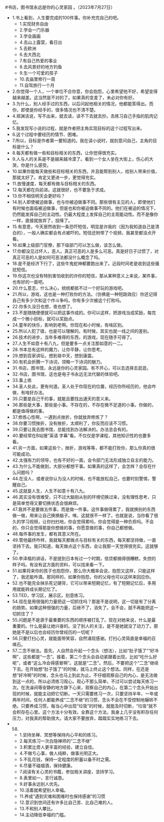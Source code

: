 #书店，图书馆永远是你的心灵家园 。（2023年7月27日） 

- 1.书上看到，人生要完成的100件事。你补充完自己的吧。
    - 1.实现财务自由
    - 2.学会一门乐器
    - 3.学会画画
    - 4.去山上露营，看日出
    - 5.去欧洲
    - 6.去大西北
    - 7.有自己热爱的事业
    - 8.去风景好的地方钓鱼
    - 9.生一个可爱的孩子
    - 10.去庙里修行一周
    - 11.自驾旅行一个月
- 2.你觉得一个人，一个单位不合你意，你会抱怨，心里希望他不好，希望变得越来越差。这当然是不对的了。如果真的变差了，未必对你有好。
- 3.为什么，别人经手过的东西，以后问起他相关的情况，他都能答得出。而你，即使是你经手的，很多情况也不清不楚。
- 4.郑渊洁说，写不出来，就去读，读不下去就去抄。去练习自己手指的肌肉记忆。
- 5.我发现写小说的过程，就是作者把主角实现目标的这个过程写出来。
- 6.这个过程中要经历的情节、困难。
- 7.所以，目标是作者第一要知道的。我在读小说时，就刻意问自己，主角的目标是什么？
- 8.每天都有做一些和目标相关的东西，让你觉得很充实。
- 9.人与人的关系是不是越来越冷漠了。看到一个女人坐在大街上，伤心的大哭，你是什么感受。
- 10.如果你能每天做些和目标相关的东西，并且能帮到别人，给别人带来价值，那就太好了。肯定又更进一步，更觉得充实。
- 11.放慢速度，每天都有做与目标相关的东西。
- 12.每天都在向前进。这就很好，也不要急于求成。
- 13.你不相信明天会更好吗？
- 14.别人即使被迫做事，也与你被迫做事不同。那些很有主见的人，即使他们有时候也面临被迫做事，但是也和你被迫做事不同的。他们在被迫的情况下，仍然能发挥自己的主动性。仍最大程度上发挥自己的主观能动性。而不是像你一样，直接就放弃了，投降了。
- 15.有意思，今天居然收到一条恐吓短信，明显是诈我的（因为我知道自己是清白的），一般人确实都会有点被吓的。短信还附带了个视频，我甚至都没点开看。
- 16.如果上级部门官僚，那下级部门可以怎么做，该怎么做。
- 17.你都没见过坏人，恶人。真正可恶的人是多么可恶。真是好日子过惯了，对真正可恶的人是如何可恶法都没什么概念了吗。
- 18.是不是经济下行了，这些牛鬼蛇神都要跑出来了。近段时间老是收到这些骚扰短信。
- 19.你这次也没有特别害怕收到的诈你的短信，那从某种意义上来说，某件事，也有好的一面吧。
- 20.什么意志，什么决心，统统都抵不过一个好玩的游戏吧。
- 21.所以，游戏，这也是一种打败你的方法。（仿佛是一种短路效应）你还记得自己有多少次和这个作斗争吗，你有多少次被这个打败吗。
- 22.你多久没日也想，夜也想了。
- 23.不是随随便便就可以把这事作成的。你可以这样，把游戏当成奖励，每完成一个微小目标，就可以奖励点。
- 24.童年的快乐，影响到老啊。你现在和小时候，有啥区别。
- 25.所以人犯了错，也是可以理解的。有时候，其实也就一线之间的差别。
- 26.技术的进步，当年多难得的东西，的游戏，现在随手可得了。
- 27.人生不如意十有八九，但是要多一点关注那如意的一二。
- 28.书本总有这样的魔力，让你平静，让你思考。
- 29.想到百家讲坛，想到易中天，想到康震。
- 30.有机会折腾一下诗词，领略一下诗词的魅力。
- 31.书店，图书馆，永远是你的心灵家园。有不开心，可以去选择去逛逛。
- 32.书店，图书馆，这也是电子书永远无法代替的体验吧。
- 33.事上练
- 34.圣人处此，更有何道。圣人处于你现在的位置，经历你所经历的，他会咋做，有啥好办法。
- 35.只要是自己干的事，就能且要找出通天的意义来。
- 36.那些是大事，那些是小事。不存在的，不存在微不足道的小事。你做的，都是值得做的事。
- 37.修炼心性啊，一遇到点挫折，你就放弃修炼了？
- 38.你要习惯挫折，没有挫折，太顺利了，你反而应该不习惯。
- 39.只要让我去图书馆，总能找到办法解决的。办法总会有的。
- 40.要经常在B站搜“英语 字幕”看。不仅仅是学课程，其他知识性的也要多看。
- 41.另一方面，如果这些个，挫折，游戏等等，都不能打败你，那么你真的很可能成功。
- 42.太强有力的领导，也有不好的一面，会令部门无法形成独立自主的能力。
- 43.为什么不能做到，大部分都想干事。如果真的这样了，会怎样？会存在什么问题吗？
- 44.在没人，或者说你认为没人的时候，也不能放松自己，也要时刻警惕，警醒自己。
- 45.这就是人生，人生不如意十有八九。
- 46.其实没有很难受，只不过大脑刚从别的环境切换过来，没有理性思考，只是简单觉得又要切换状态会很麻烦。
- 47.我并不是要做五件事，而是做一件事。这件事做得累了，我就换别的东西做一做，用来让自己换换脑子。咦，这就很不一样了。也就是说，当你看了很久的学习视频，让你扫扫地，你会觉得累吗，你会觉得是一种负担吗。不会的，你只会觉得那是你想做的事，你愿意做的事，你自己都想做。
- 48.每件事的发生，都有其意义所在。
- 49.管他最终咋样，我就每天都做点与目标有关的东西，每天都坚持做，一直坚持下去。我只知道，每天做点这个东西，会让我那一天觉得很充实。这就够了。
- 50.李泽楷的讲话，不是提到日本有过一个时期，信贷都搞得很糟糕，失控的样子吗。有没有这方面的资料，可以找来看一下。
- 51.如果将来你的孩子也抱怨你，那么你大概率会说，抱怨又这样，只能这样了，我还能咋滴。那同样的，如果你抱怨，你的父母也可以这样来回应你。
- 52.也不能完全抹杀死记硬背，它可以带来短期记忆，有了短期记忆后，多用用就能转成长期记忆了。
- 53.TED，学习区，展示区。刻意练习。
- 54.现在是用很强的力量把这一切抓住吗？那是不是说明，这一切是有了分离的趋势。如果这种很强的力量，后继不了，消失了。会不会，就不再能把这一切抓住了？
- 55.问题是不是源于最重要的东西的顺序被打乱了。现在对她来说，什么是最重要的。什么是最让她兴奋的。没了别人的关注，是不是她就没了动力了。那她是不是以后也会经历你曾经历的一切呢？
- 56.只要打扫心灵，就能面带笑容，自然涌现感谢。打扫心灵简直是幸福的召唤石。
- 57.二念不继法。首先，人自然会升起一个念头（想法），比如“肚子饿了”“好冷啊”，这些都是“一念”。接着，第二个念头会自动紧跟着出现，比如“吃什么好呢”，或者“这么冷会得感冒啊”。这就是“二念”。然后，不要把这个“二念”继续下去。在开始想“肚子饿了”的时候，就马上终止这个想法。同样，在还是想“好冷啊”的时候，念头也马上到此为止。不仔细观察自己的内心，是无法做到这一点的，所以必须练习观心。观心不那么简单，不过可以尝试每天练习一次。在洗澡间等安静的地方静下心来，观察自己的内心，在第二个念头开始出现的时候，就能主动把它切断。一天只需要练习一次，只要坚持半年、一年或两年时间，任何人都能养成“二念不继”的习惯，念头不会在不受控制地辗转不绝。只要养成习惯，每当心中出现“垃圾”的时候，就能及时切断，“垃圾”就不会积存在心里。这个方法十分有效。全靠这个方法，我身上几乎没有积存任何压力，对我真的帮助很大。请大家不要放弃，踏踏实实地练习下去。
- 58.
    - 1.坚持坐禅、冥想等保持内心平和的练习。
    - 2.每天练习一次白隐禅师的“二念不继”
    - 3.积累比旁人更丰富的经验，建立自信。
    - 4.不做亏心事，做人纯粹，做事光明正大。
    - 5.不乱花钱，保持一定程度的积蓄以备不时之需。
    - 6.尽量不碰烟酒，保持健康。
    - 7.阅读有关心灵的书籍，参加相关讲座，坚持学习。
    - 8.表里如一，言行诚恳。
    - 9.好事永远别人优先。
    - 10.活着就希望别人幸福。
    - 11.养成“遇到灾难和困难时也保持感谢”的习惯
    - 12.意识到世间还有许多比自己苦、比自己难的人。
    - 13.不和别人攀比。
    - 14.主动降低幸福的门槛。
	

